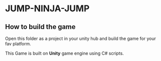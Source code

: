 # JUMP-NINJA-JUMP
## How to build the game
Open this folder as a project in your unity hub and build the game for your fav platform.

This Game is built on **Unity** game engine using C# scripts.
